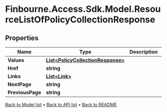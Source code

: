 # Finbourne.Access.Sdk.Model.ResourceListOfPolicyCollectionResponse

## Properties

Name | Type | Description | Notes
------------ | ------------- | ------------- | -------------
**Values** | [**List&lt;PolicyCollectionResponse&gt;**](PolicyCollectionResponse.md) |  | 
**Href** | **string** |  | [optional] 
**Links** | [**List&lt;Link&gt;**](Link.md) |  | [optional] 
**NextPage** | **string** |  | [optional] 
**PreviousPage** | **string** |  | [optional] 

[Back to Model list](../README.md#documentation-for-models) &#8226; [Back to API list](../README.md#documentation-for-api-endpoints) &#8226; [Back to README](../README.md)

